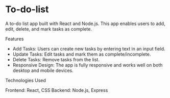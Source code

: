 # To-do-list
A to-do list app built with React and Node.js. This app enables users to add, edit, delete, and mark tasks as complete.

Features
- Add Tasks: Users can create new tasks by entering text in an input field.
- Update Tasks: Edit tasks and mark them as complete/incomplete.
- Delete Tasks: Remove tasks from the list.
- Responsive Design: The app is fully responsive and works well on both desktop and mobile devices.


Technologies Used

Frontend: React, CSS
Backend: Node.js, Express